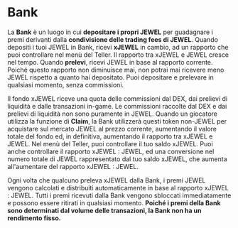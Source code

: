 # Bank

La **Bank** è un luogo in cui **depositare i propri JEWEL** per guadagnare i premi derivanti dalla **condivisione delle trading fees di JEWEL**. Quando depositi i tuoi JEWEL in Bank, ricevi **xJEWEL** in cambio, ad un rapporto che puoi controllare nel menù del Teller. Il rapporto tra xJEWEL e JEWEL cresce nel tempo. Quando **prelevi**, ricevi JEWEL in base al rapporto corrente. Poiché questo rapporto non diminuisce mai, non potrai mai ricevere meno JEWEL rispetto a quanto hai depositato. Puoi depositare e prelevare in qualsiasi momento, senza commissioni.

Il fondo xJEWEL riceve una quota delle commissioni dal DEX, dai prelievi di liquidità e dalle transazioni in-game. Le commissioni raccolte dal DEX e dai prelievi di liquidità non sono puramente in JEWEL. Quando un giocatore utilizza la funzione di **Claim**, la Bank utilizzerà questi token non-JEWEL per acquistare sul mercato JEWEL al prezzo corrente, aumentando il valore totale del fondo ed, in definitiva, aumentando il rapporto tra xJEWEL e JEWEL. Nel menù del Teller, puoi controllare il tuo saldo xJEWEL. Puoi anche controllare il rapporto xJEWEL : JEWEL, ed una conversione nel numero totale di JEWEL rappresentato dal tuo saldo xJEWEL, che aumenta all'aumentare del rapporto xJEWEL : JEWEL.

Ogni volta che qualcuno preleva xJEWEL dalla Bank, i premi JEWEL vengono calcolati e distribuiti automaticamente in base al rapporto xJEWEL : JEWEL. Tutti i premi ricevuti dalla Bank vengono sbloccati immediatamente e possono essere ritirati in qualsiasi momento. **Poiché i premi della Bank sono determinati dal volume delle transazioni, la Bank non ha un rendimento fisso.**

